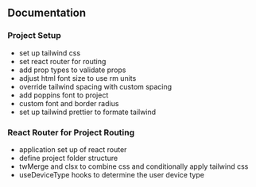 ## Documentation

### Project Setup

- set up tailwind css
- set react router for routing
- add prop types to validate props
- adjust html font size to use rm units
- override tailwind spacing with custom spacing
- add poppins font to project
- custom font and border radius
- set up tailwind prettier to formate tailwind

### React Router for Project Routing

- application set up of react router
- define project folder structure
- twMerge and clsx to combine css and conditionally apply tailwind css
- useDeviceType hooks to determine the user device type


